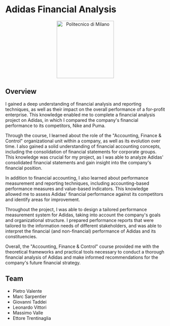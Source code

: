 # Adidas Financial Analysis

<p align="center">
    <img src="https://i.imgur.com/mPb3Qbd.gif" width="180" alt="Politecnico di Milano"/>
</p>

## Overview
 I gained a deep understanding of financial analysis and reporting techniques, as well as their impact on the overall performance of a for-profit enterprise. This knowledge enabled me to complete a financial analysis project on Adidas, in which I compared the company's financial performance to its competitors, Nike and Puma.

Through the course, I learned about the role of the "Accounting, Finance & Control" organizational unit within a company, as well as its evolution over time. I also gained a solid understanding of financial accounting concepts, including the consolidation of financial statements for corporate groups. This knowledge was crucial for my project, as I was able to analyze Adidas' consolidated financial statements and gain insight into the company's financial position.

In addition to financial accounting, I also learned about performance measurement and reporting techniques, including accounting-based performance measures and value-based indicators. This knowledge allowed me to assess Adidas' financial performance against its competitors and identify areas for improvement.

Throughout the project, I was able to design a tailored performance measurement system for Adidas, taking into account the company's goals and organizational structure. I prepared performance reports that were tailored to the information needs of different stakeholders, and was able to interpret the financial (and non-financial) performance of Adidas and its constituencies.

Overall, the "Accounting, Finance & Control" course provided me with the theoretical frameworks and practical tools necessary to conduct a thorough financial analysis of Adidas and make informed recommendations for the company's future financial strategy.

## Team
- Pietro Valente
- Marc Sarpentier
- Giovanni Taddei
- Leonardo Vittori
- Massimo Valle
- Ettore Trentinaglia
